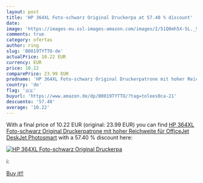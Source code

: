 ```yaml
---
layout: post
title: 'HP 364XL Foto-schwarz Original Druckerpa at 57.40 % discount'
date: 
image: 'https://images-eu.ssl-images-amazon.com/images/I/51Q8mh5X-5L._SL200_.jpg'
comments: true
category: ofertas
author: ring
slug: 'B0019TYTTO-de'
actualPrice: 10.22 EUR
currency: EUR
price: 10.22
comparePrice: 23.99 EUR
prodname: 'HP 364XL Foto-schwarz Original Druckerpatrone mit hoher Reichweite für OfficeJet  DeskJet  Photosmart'
country: 'de'
flag: '🇩🇪'
buyurl: 'https://www.amazon.de/dp/B0019TYTTO/?tag=tolees0ca-21'
descuento: '57.40'
average: '10.22'
---
```


With a final price of 10.22 EUR (original: 23.99 EUR) you can find [HP 364XL Foto-schwarz Original Druckerpatrone mit hoher Reichweite für OfficeJet  DeskJet  Photosmart](https://www.amazon.de/dp/B0019TYTTO/?tag=tolees0ca-21) with a  57.40 % discount here:

[![HP 364XL Foto-schwarz Original Druckerpa](https://images-eu.ssl-images-amazon.com/images/I/51Q8mh5X-5L._SL200_.jpg)](https://www.amazon.de/dp/B0019TYTTO/?tag=tolees0ca-21)

ℹ️:


[Buy it!!](https://www.amazon.de/dp/B0019TYTTO/?tag=tolees0ca-21)
